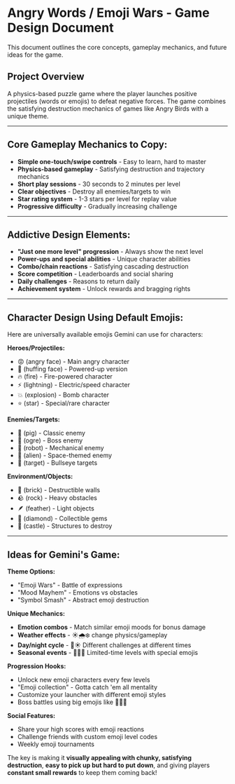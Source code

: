 # Angry Words / Emoji Wars - Game Design Document

This document outlines the core concepts, gameplay mechanics, and future ideas for the game.

## Project Overview
A physics-based puzzle game where the player launches positive projectiles (words or emojis) to defeat negative forces. The game combines the satisfying destruction mechanics of games like Angry Birds with a unique theme.

---

## Core Gameplay Mechanics to Copy:
- **Simple one-touch/swipe controls** - Easy to learn, hard to master
- **Physics-based gameplay** - Satisfying destruction and trajectory mechanics
- **Short play sessions** - 30 seconds to 2 minutes per level
- **Clear objectives** - Destroy all enemies/targets to win
- **Star rating system** - 1-3 stars per level for replay value
- **Progressive difficulty** - Gradually increasing challenge

---

## Addictive Design Elements:
- **"Just one more level" progression** - Always show the next level
- **Power-ups and special abilities** - Unique character abilities
- **Combo/chain reactions** - Satisfying cascading destruction
- **Score competition** - Leaderboards and social sharing
- **Daily challenges** - Reasons to return daily
- **Achievement system** - Unlock rewards and bragging rights

---

## Character Design Using Default Emojis:
Here are universally available emojis Gemini can use for characters:

**Heroes/Projectiles:**
- 😡 (angry face) - Main angry character
- 😤 (huffing face) - Powered-up version  
- 🔥 (fire) - Fire-powered character
- ⚡ (lightning) - Electric/speed character
- 💥 (explosion) - Bomb character
- ⭐ (star) - Special/rare character

**Enemies/Targets:**
- 🐷 (pig) - Classic enemy
- 👹 (ogre) - Boss enemy
- 🤖 (robot) - Mechanical enemy
- 👾 (alien) - Space-themed enemy
- 🎯 (target) - Bullseye targets

**Environment/Objects:**
- 🧱 (brick) - Destructible walls
- 🪨 (rock) - Heavy obstacles  
- 🪶 (feather) - Light objects
- 💎 (diamond) - Collectible gems
- 🏰 (castle) - Structures to destroy

---

## Ideas for Gemini's Game:

**Theme Options:**
- "Emoji Wars" - Battle of expressions
- "Mood Mayhem" - Emotions vs obstacles
- "Symbol Smash" - Abstract emoji destruction

**Unique Mechanics:**
- **Emotion combos** - Match similar emoji moods for bonus damage
- **Weather effects** - ☀️🌧️❄️ change physics/gameplay
- **Day/night cycle** - 🌙☀️ Different challenges at different times
- **Seasonal events** - 🎃🎄🎆 Limited-time levels with special emojis

**Progression Hooks:**
- Unlock new emoji characters every few levels
- "Emoji collection" - Gotta catch 'em all mentality  
- Customize your launcher with different emoji styles
- Boss battles using big emojis like 🐉🦅🔱

**Social Features:**
- Share your high scores with emoji reactions
- Challenge friends with custom emoji level codes
- Weekly emoji tournaments

The key is making it **visually appealing with chunky, satisfying destruction**, **easy to pick up but hard to put down**, and giving players **constant small rewards** to keep them coming back!
